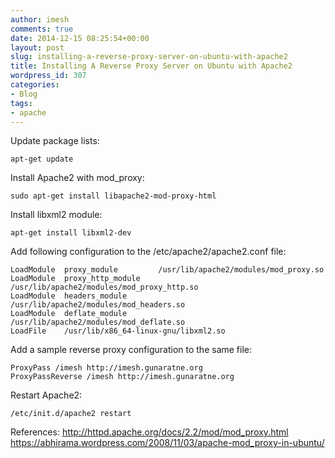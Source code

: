 ```yaml
---
author: imesh
comments: true
date: 2014-12-15 08:25:54+00:00
layout: post
slug: installing-a-reverse-proxy-server-on-ubuntu-with-apache2
title: Installing A Reverse Proxy Server on Ubuntu with Apache2
wordpress_id: 307
categories:
- Blog
tags:
- apache
---
```


Update package lists:
````
apt-get update
````

Install Apache2 with mod_proxy:
````
sudo apt-get install libapache2-mod-proxy-html
````

Install libxml2 module:
````
apt-get install libxml2-dev
````

Add following configuration to the /etc/apache2/apache2.conf file:
````
LoadModule  proxy_module         /usr/lib/apache2/modules/mod_proxy.so
LoadModule  proxy_http_module    /usr/lib/apache2/modules/mod_proxy_http.so
LoadModule  headers_module       /usr/lib/apache2/modules/mod_headers.so
LoadModule  deflate_module       /usr/lib/apache2/modules/mod_deflate.so
LoadFile    /usr/lib/x86_64-linux-gnu/libxml2.so
````

Add a sample reverse proxy configuration to the same file:
````
ProxyPass /imesh http://imesh.gunaratne.org
ProxyPassReverse /imesh http://imesh.gunaratne.org
````

Restart Apache2:
````
/etc/init.d/apache2 restart
````

References:
http://httpd.apache.org/docs/2.2/mod/mod_proxy.html
https://abhirama.wordpress.com/2008/11/03/apache-mod_proxy-in-ubuntu/
